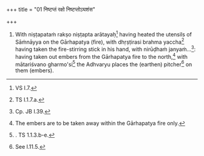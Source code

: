 +++
title = "01 निष्टप्तं रक्षो निष्टप्तोऽघशंस"

+++
1. With niṣṭapataṁ rakṣo niṣṭapta arātayaḥ[^1] having heated the utensils of Sāṁnāyya on the Gārhapatya (fire), with dhṛṣṭirasi brahma yaccha[^2] having taken the fire-stirring stick in his hand, with nirūḍhaṁ janyaṁ...[^3]: having taken out embers from the Gārhapatya fire to the north,[^4] with mātariśvano gharmo'si[^5] the Adhvaryu places the (earthen) pitcher[^6] on them (embers).  

[^1]: VS I.7.  

[^2]: TS I.1.7.a.  

[^3]: Cp. JB I.39.  

[^4]: The embers are to be taken away within the Gārhapatya fire only.  

[^5]:. TS 1.1.3.b-e.  

[^6]: See I.11.5.  
